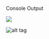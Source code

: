 Console Output

<img src="https://raw.github.com/ashikul/Coursework/blob/master/ESE224/output1.png"><br>

![alt tag](https://raw.github.com/ashikul/Coursework/blob/master/ESE224/output1.png)
